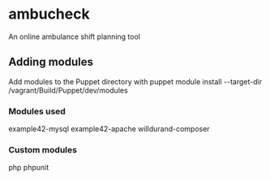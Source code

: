 # ambucheck
An online ambulance shift planning tool

## Adding modules
Add modules to the Puppet directory with
puppet module install <module name> --target-dir /vagrant/Build/Puppet/dev/modules

### Modules used
example42-mysql
example42-apache
willdurand-composer

### Custom modules
php
phpunit